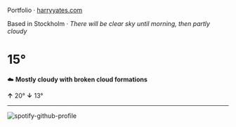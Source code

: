 Portfolio · [harryyates.com](https://harryyates.com)

<!-- WEATHER_START -->
Based in Stockholm · *There will be clear sky until morning, then partly cloudy*

# 15°
☁️ **Mostly cloudy with broken cloud formations**

**↑** 20° **↓** 13°

---
<!-- WEATHER_END -->

<p align="left">
  <a>
    <img src="https://spotify-github-profile.kittinanx.com/api/view?uid=bigbello&cover_image=true&theme=natemoo-re&show_offline=true&background_color=121212&interchange=false&bar_color=53b14f&bar_color_cover=false" alt="spotify-github-profile">
  </a>
</p>